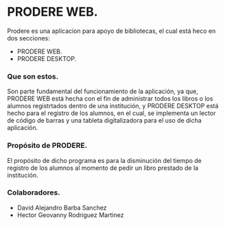 # PRODERE WEB.

Prodere es una aplicacion para apoyo de bibliotecas, el cual está heco en dos secciones:
* PRODERE WEB.
* PRODERE DESKTOP.

### Que son estos.

Son parte fundamental del funcionamiento de la aplicación, ya que, PRODERE WEB está
hecha con el fin de administrar todos los libros o los alumnos registrtados dentro de una
institución, y PRODERE DESKTOP está hecho para el registro de los alumnos, en el cual, se implementa
un lector de código de barras y una tableta digitalizadora para el uso de dicha aplicación.

### Propósito de PRODERE.

El propósito de dicho programa es para la disminución del tiempo de registro de los alumnos al momento
de pedir un libro prestado de la institución.

### Colaboradores.

* David Alejandro Barba Sanchez
* Hector Geovanny Rodriguez Martinez